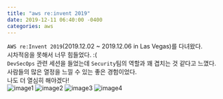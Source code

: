 ```yaml
---
title: "aws re:invent 2019"
date: 2019-12-11 06:40:00 -0400
categories: aws
---
```

```AWS re:Invent 2019```(2019.12.02 ~ 2019.12.06 in Las Vegas)를 다녀왔다.  
시차적응을 못해서 너무 힘들었다. :(  
```DevSecOps``` 관련 세션을 들었는데 ```Security```팀의 역할과 꽤 겹치는 것 같다고 느꼈다.  
사람들의 많은 열정을 느낄 수 있는 좋은 경험이었다.  
나도 더 열심히 해야겠다!  
![image1](https://user-images.githubusercontent.com/45305388/70571776-cda5ad00-1be1-11ea-96fb-db396822172c.jpeg)
![image2](https://user-images.githubusercontent.com/45305388/70571858-f168f300-1be1-11ea-8ec0-6bc5be208059.png)
![image3](https://user-images.githubusercontent.com/45305388/70571862-f3cb4d00-1be1-11ea-9e62-ccbba61a0cdf.jpeg)
![image4](https://user-images.githubusercontent.com/45305388/70571863-f3cb4d00-1be1-11ea-88d3-4088d9c6e254.jpeg)


